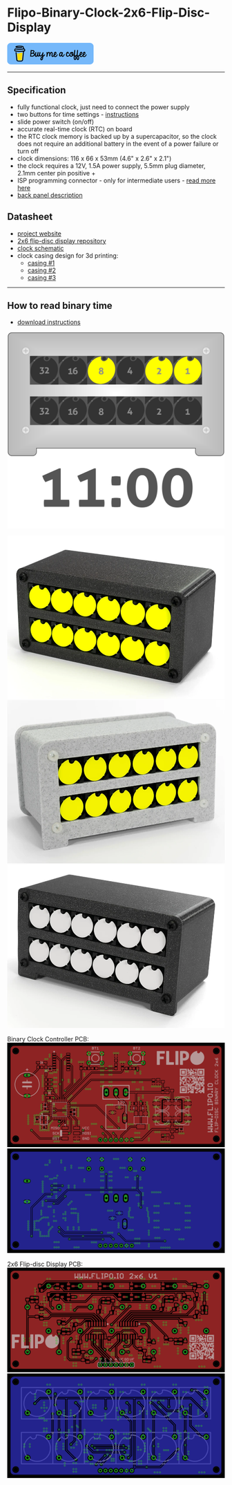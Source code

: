 # Flipo-Binary-Clock-2x6-Flip-Disc-Display
<a href="https://www.buymeacoffee.com/marcinsaj"><img src="https://github.com/marcinsaj/marcinsaj/blob/main/Buy-me-a-coffee.png" /></a>

---
## Specification
- fully functional clock, just need to connect the power supply
- two buttons for time settings - [instructions](https://github.com/marcinsaj/Flipo-Binary-Clock-2x6-Flip-Disc-Display/raw/main/datasheet/Time-Settings-2x6-Flip-disc-Binary-Clock.pdf)
- slide power switch (on/off)
- accurate real-time clock (RTC) on board
- the RTC clock memory is backed up by a supercapacitor, so the clock does not require an additional battery in the event of a power failure or turn off
- clock dimensions: 116 x 66 x 53mm (4.6" x 2.6" x 2.1")
- the clock requires a 12V, 1.5A power supply, 5.5mm plug diameter, 2.1mm center pin positive +
- ISP programming connector - only for intermediate users - [read more here](https://github.com/marcinsaj/Flipo-Binary-Clock-2x6-Flip-Disc-Display/blob/main/datasheet/how-to-update-code.md)
- [back panel description](https://github.com/marcinsaj/Flipo-Binary-Clock-2x6-Flip-Disc-Display/raw/main/datasheet/Back-Panel-2x6-Flip-disc-Binary-Clock.pdf)

## Datasheet
  - [project website](https://flipo.io/project/flip-disc-binary-clock/)
  - [2x6 flip-disc display repository](https://github.com/marcinsaj/Flipo-2x6-Flip-Disc-Display)
  - [clock schematic](https://github.com/marcinsaj/Flipo-Binary-Clock-2x6-Flip-Disc-Display/raw/main/datasheet/Flip-disc-2x6-Binary-Clock-Schematic.pdf)
  - clock casing design for 3d printing: 
    - [casing #1](https://www.printables.com/model/1025287-no1-3d-printed-casing-for-flip-disc-binary-clock)
    - [casing #2](https://www.printables.com/model/1025303-no2-3d-printed-casing-for-flip-disc-binary-clock)
    - [casing #3](https://www.printables.com/model/1027025-no3-3d-printed-casing-for-flip-disc-binary-clock)
    
---

## How to read binary time
- [download instructions](https://github.com/marcinsaj/Flipo-Binary-Clock-2x6-Flip-Disc-Display/raw/main/datasheet/How-to-Read-2x6-Flip-disc-Binary-Clock.pdf)
  
![How to read binary time](https://github.com/marcinsaj/Flipo-Binary-Clock-2x6-Flip-Disc-Display/blob/main/extras/How-to-Read-2x6-Flip-disc-Binary-Clock-Time.gif)

![#1 Clock Casing](https://github.com/marcinsaj/Flipo-Binary-Clock-2x6-Flip-Disc-Display/blob/main/extras/01-3D-Printed-Casing-for-Flip-disc-Binary-Clock.webp)
![#2 Clock Casing](https://github.com/marcinsaj/Flipo-Binary-Clock-2x6-Flip-Disc-Display/blob/main/extras/02-3D-Printed-Casing-for-Flip-disc-Binary-Clock.webp)
![#3 Clock Casing](https://github.com/marcinsaj/Flipo-Binary-Clock-2x6-Flip-Disc-Display/blob/main/extras/03-3D-Printed-Casing-for-Flip-disc-Binary-Clock.webp)

Binary Clock Controller PCB:
![Binary Clock Controller PCB](https://github.com/marcinsaj/Flipo-Binary-Clock-2x6-Flip-Disc-Display/blob/main/extras/top-binary-clock-2x6-flip-disc-display-pcb.png)
![Binary Clock Controller PCB](https://github.com/marcinsaj/Flipo-Binary-Clock-2x6-Flip-Disc-Display/blob/main/extras/bottom-binary-clock-2x6-flip-disc-display-pcb.png)

2x6 Flip-disc Display PCB:
![2x6 Flip-disc Display PCB](https://github.com/marcinsaj/Flipo-Binary-Clock-2x6-Flip-Disc-Display/blob/main/extras/top-2x6-flip-disc-display-pcb.png)
![2x6 Flip-disc Display PCB](https://github.com/marcinsaj/Flipo-Binary-Clock-2x6-Flip-Disc-Display/blob/main/extras/bottom-2x6-flip-disc-display-pcb.png)
